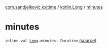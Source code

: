 [com.sandjelkovic.kxjtime](../index.md) / [kotlin.Long](index.md) / [minutes](./minutes.md)

# minutes

`inline val `[`Long`](https://kotlinlang.org/api/latest/jvm/stdlib/kotlin/-long/index.html)`.minutes: Duration` [(source)](https://github.com/sandjelkovic/kxjtime/tree/master/src/main/kotlin/com/sandjelkovic/kxjtime/DurationFactoryExtensions.kt#L33)